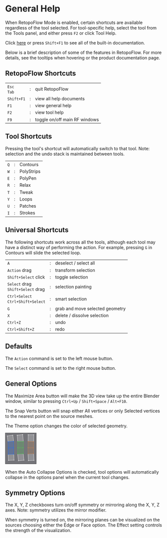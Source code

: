 # General Help

When RetopoFlow Mode is enabled, certain shortcuts are available regardless of the tool selected.
For tool-specific help, select the tool from the Tools panel, and either press `F2` or click Tool Help.

Click [here](table_of_contents.md) or press `Shift+F1` to see all of the built-in documentation.

Below is a brief description of some of the features in RetopoFlow.
For more details, see the tooltips when hovering or the product documentation page.


## RetopoFlow Shortcuts

|  |  |  |
| --- | --- | --- |
| `Esc` <br> `Tab` | : | quit RetopoFlow |
| `Shift+F1` | : | view all help documents |
| `F1` | : | view general help |
| `F2` | : | view tool help |
| `F9` | : | toggle on/off main RF windows |

## Tool Shortcuts

Pressing the tool's shortcut will automatically switch to that tool.
Note: selection and the undo stack is maintained between tools.

|  |  |  |
| --- | --- | --- |
| `Q` | : | Contours |
| `W` | : | PolyStrips |
| `E` | : | PolyPen |
| `R` | : | Relax |
| `T` | : | Tweak |
| `Y` | : | Loops |
| `U` | : | Patches |
| `I` | : | Strokes |


## Universal Shortcuts

The following shortcuts work across all the tools, although each tool may have a distinct way of performing the action.
For example, pressing `G` in Contours will slide the selected loop.

|  |  |  |
| --- | --- | --- |
| `A` | : | deselect / select all |
| `Action` drag | : | transform selection |
| `Shift+Select` click | : | toggle selection |
| `Select` drag <br> `Shift+Select` drag | : | selection painting |
| `Ctrl+Select` <br> `Ctrl+Shift+Select` | : | smart selection |
| `G` | : | grab and move selected geometry |
| `X` | : | delete / dissolve selection |
| `Ctrl+Z` | : | undo |
| `Ctrl+Shift+Z` | : | redo |


## Defaults

The `Action` command is set to the left mouse button.

The `Select` command is set to the right mouse button.


## General Options

The Maximize Area button will make the 3D view take up the entire Blender window, similar to pressing `Ctrl+Up` / `Shift+Space` / `Alt+F10`.

The Snap Verts button will snap either All vertices or only Selected vertices to the nearest point on the source meshes.

The Theme option changes the color of selected geometry.

![](help_themes.png)

When the Auto Collapse Options is checked, tool options will automatically collapse in the options panel when the current tool changes.


## Symmetry Options

The X, Y, Z checkboxes turn on/off symmetry or mirroring along the X, Y, Z axes.
Note: symmetry utilizes the mirror modifier.

When symmetry is turned on, the mirroring planes can be visualized on the sources choosing either the Edge or Face option.
The Effect setting controls the strength of the visualization.
